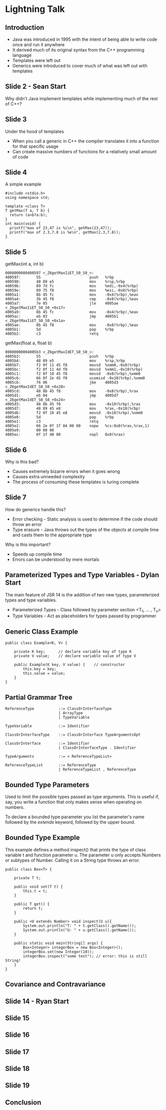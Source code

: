# Lightning Talk

## Introduction

* Java was introduced in 1995 with the intent of being able to write code once and run it anywhere
* It derived much of its original syntax from the C++ programming language
* Templates were left out
* Generics were introduced to cover much of what was left out with templates

## Slide 2 - Sean Start

Why didn't Java implement templates while implementing much of the rest of C++?

## Slide 3

Under the hood of templates

* When you call a generic in C++ the compiler translates it into a function for that specific usage
* Can create massive numbers of functions for a relatively small amount of code

## Slide 4
A simple example

    #include <stdio.h>
    using namespace std;

    template <class T>
    T getMax(T a, T b) {
      return (a>b?a:b);
    }
    int main(void) {
      printf("max of 23,47 is %i\n", getMax(23,47));
      printf("max of 2.3,7.8 is %e\n", getMax(2.3,7.8));
    }

## Slide 5
getMax(int a, int b)

    0000000000400597 <_Z6getMaxIiET_S0_S0_>:
    400597:       55                      push   %rbp
    400598:       48 89 e5                mov    %rsp,%rbp
    40059b:       89 7d fc                mov    %edi,-0x4(%rbp)
    40059e:       89 75 f8                mov    %esi,-0x8(%rbp)
    4005a1:       8b 45 fc                mov    -0x4(%rbp),%eax
    4005a4:       3b 45 f8                cmp    -0x8(%rbp),%eax
    4005a7:       7e 05                   jle    4005ae <_Z6getMaxIiET_S0_S0_+0x17>
    4005a9:       8b 45 fc                mov    -0x4(%rbp),%eax
    4005ac:       eb 03                   jmp    4005b1 <_Z6getMaxIiET_S0_S0_+0x1a>
    4005ae:       8b 45 f8                mov    -0x8(%rbp),%eax
    4005b1:       5d                      pop    %rbp
    4005b2:       c3                      retq 

getMax(float a, float b)

    00000000004005b3 <_Z6getMaxIdET_S0_S0_>:
    4005b3:       55                      push   %rbp
    4005b4:       48 89 e5                mov    %rsp,%rbp
    4005b7:       f2 0f 11 45 f8          movsd  %xmm0,-0x8(%rbp)
    4005bc:       f2 0f 11 4d f0          movsd  %xmm1,-0x10(%rbp)
    4005c1:       f2 0f 10 45 f8          movsd  -0x8(%rbp),%xmm0
    4005c6:       66 0f 2e 45 f0          ucomisd -0x10(%rbp),%xmm0
    4005cb:       76 06                   jbe    4005d3 <_Z6getMaxIdET_S0_S0_+0x20>
    4005cd:       48 8b 45 f8             mov    -0x8(%rbp),%rax
    4005d1:       eb 04                   jmp    4005d7 <_Z6getMaxIdET_S0_S0_+0x24>
    4005d3:       48 8b 45 f0             mov    -0x10(%rbp),%rax
    4005d7:       48 89 45 e8             mov    %rax,-0x18(%rbp)
    4005db:       f2 0f 10 45 e8          movsd  -0x18(%rbp),%xmm0
    4005e0:       5d                      pop    %rbp
    4005e1:       c3                      retq   
    4005e2:       66 2e 0f 1f 84 00 00    nopw   %cs:0x0(%rax,%rax,1)
    4005e9:       00 00 00 
    4005ec:       0f 1f 40 00             nopl   0x0(%rax)

## Slide 6
Why is this bad?

* Causes extremely bizarre errors when it goes wrong
* Causes extra unneeded complexity
* The process of consuming these templates is turing complete


## Slide 7
How do generics handle this?

* Error checking - Static analysis is used to determine if the code should throw an error
* Type erasure - Java throws out the types of the objects at compile time and casts them to the appropriate type

Why is this important?

* Speeds up compile time
* Errors can be understood by mere mortals


## Parameterized Types and Type Variables - Dylan Start

The main feature of JSR 14 is the addition of two new types, parameterized types and type variables. 

* Parameterized Types - Class followed by parameter section <T<sub>1</sub>, … , T<sub>n</sub>> 
* Type Variables - Act as placeholders for types passed by programmer

## Generic Class Example 

	public class Example<K, V> {
	
		private K key;		// declare variable key of type K
		private V value; 	// declare variable value of type V
	
		public Example(K key, V value) {	// constructor
			this.key = key;
			this.value = value;
		}
	}

## Partial Grammar Tree

	ReferenceType      		::= ClassOrInterfaceType
                     		| ArrayType
                     		| TypeVariable

	TypeVariable			::= Identifier

	ClassOrInterfaceType	::= ClassOrInterface TypeArgumentsOpt

	ClassOrInterface 		::= Identifier
							| ClassOrInterfaceType . Identifier
						
	TypeArguments			::= < ReferenceTypeList>

	ReferenceTypeList		::= ReferenceType
							| ReferenceTypeList , ReferenceType

## Bounded Type Parameters

Used to limit the possible types passed as type arguments. This is useful if, say, you write a function that only makes sense when operating on numbers. 

To declare a bounded type parameter you list the parameter's name followed by the *extends* keyword, followed by the upper bound.

## Bounded Type Example

This example defines a method inspect() that prints the type of class variable t and function parameter u. The parameter u only accepts Numbers or subtypes of Number. Calling it on a String type throws an error.

	public class Box<T> {

	    private T t;          
	
	    public void set(T t) {
	    	this.t = t;
	    }
	    
	    public T get() {
	    	return t;
	    }
	    	
	    public <U extends Number> void inspect(U u){
	        System.out.println("T: " + t.getClass().getName());
	        System.out.println("U: " + u.getClass().getName());
	    }
	
	    public static void main(String[] args) {
	        Box<Integer> integerBox = new Box<Integer>();
	        integerBox.set(new Integer(10));
	        integerBox.inspect("some text"); // error: this is still String!
	    }
	}
	
## Covariance and Contravariance

## Slide 14 - Ryan Start

## Slide 15

## Slide 16

## Slide 17

## Slide 18

## Slide 19

## Conclusion
